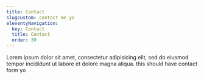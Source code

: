 ```yaml
---
title: Contact
slugcustom: contact me yo
eleventyNavigation:
  key: Contact
  title: Contact
  order: 30
---
```


Lorem ipsum dolor sit amet, consectetur adipisicing elit, sed do eiusmod tempor incididunt ut labore et dolore magna aliqua.
this should have contact form yo

